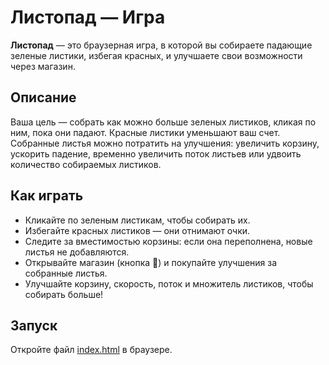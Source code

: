 # Листопад — Игра

**Листопад** — это браузерная игра, в которой вы собираете падающие зеленые листики, избегая красных, и улучшаете свои возможности через магазин.

## Описание

Ваша цель — собрать как можно больше зеленых листиков, кликая по ним, пока они падают. Красные листики уменьшают ваш счет. Собранные листья можно потратить на улучшения: увеличить корзину, ускорить падение, временно увеличить поток листьев или удвоить количество собираемых листиков.

## Как играть

- Кликайте по зеленым листикам, чтобы собирать их.
- Избегайте красных листиков — они отнимают очки.
- Следите за вместимостью корзины: если она переполнена, новые листья не добавляются.
- Открывайте магазин (кнопка 🛒) и покупайте улучшения за собранные листья.
- Улучшайте корзину, скорость, поток и множитель листиков, чтобы собирать больше!

## Запуск

Откройте файл [index.html](index.html) в браузере.
